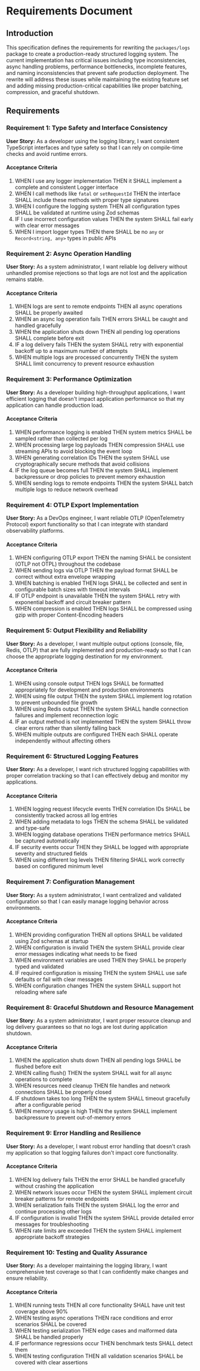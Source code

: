 # Requirements Document

## Introduction

This specification defines the requirements for rewriting the `packages/logs` package to create a production-ready structured logging system. The current implementation has critical issues including type inconsistencies, async handling problems, performance bottlenecks, incomplete features, and naming inconsistencies that prevent safe production deployment. The rewrite will address these issues while maintaining the existing feature set and adding missing production-critical capabilities like proper batching, compression, and graceful shutdown.

## Requirements

### Requirement 1: Type Safety and Interface Consistency

**User Story:** As a developer using the logging library, I want consistent TypeScript interfaces and type safety so that I can rely on compile-time checks and avoid runtime errors.

#### Acceptance Criteria

1. WHEN I use any logger implementation THEN it SHALL implement a complete and consistent Logger interface
2. WHEN I call methods like `fatal` or `setRequestId` THEN the interface SHALL include these methods with proper type signatures
3. WHEN I configure the logging system THEN all configuration types SHALL be validated at runtime using Zod schemas
4. IF I use incorrect configuration values THEN the system SHALL fail early with clear error messages
5. WHEN I import logger types THEN there SHALL be no `any` or `Record<string, any>` types in public APIs

### Requirement 2: Async Operation Handling

**User Story:** As a system administrator, I want reliable log delivery without unhandled promise rejections so that logs are not lost and the application remains stable.

#### Acceptance Criteria

1. WHEN logs are sent to remote endpoints THEN all async operations SHALL be properly awaited
2. WHEN an async log operation fails THEN errors SHALL be caught and handled gracefully
3. WHEN the application shuts down THEN all pending log operations SHALL complete before exit
4. IF a log delivery fails THEN the system SHALL retry with exponential backoff up to a maximum number of attempts
5. WHEN multiple logs are processed concurrently THEN the system SHALL limit concurrency to prevent resource exhaustion

### Requirement 3: Performance Optimization

**User Story:** As a developer building high-throughput applications, I want efficient logging that doesn't impact application performance so that my application can handle production load.

#### Acceptance Criteria

1. WHEN performance logging is enabled THEN system metrics SHALL be sampled rather than collected per log
2. WHEN processing large log payloads THEN compression SHALL use streaming APIs to avoid blocking the event loop
3. WHEN generating correlation IDs THEN the system SHALL use cryptographically secure methods that avoid collisions
4. IF the log queue becomes full THEN the system SHALL implement backpressure or drop policies to prevent memory exhaustion
5. WHEN sending logs to remote endpoints THEN the system SHALL batch multiple logs to reduce network overhead

### Requirement 4: OTLP Export Implementation

**User Story:** As a DevOps engineer, I want reliable OTLP (OpenTelemetry Protocol) export functionality so that I can integrate with standard observability platforms.

#### Acceptance Criteria

1. WHEN configuring OTLP export THEN the naming SHALL be consistent (OTLP not OTPL) throughout the codebase
2. WHEN sending logs via OTLP THEN the payload format SHALL be correct without extra envelope wrapping
3. WHEN batching is enabled THEN logs SHALL be collected and sent in configurable batch sizes with timeout intervals
4. IF OTLP endpoint is unavailable THEN the system SHALL retry with exponential backoff and circuit breaker pattern
5. WHEN compression is enabled THEN logs SHALL be compressed using gzip with proper Content-Encoding headers

### Requirement 5: Output Flexibility and Reliability

**User Story:** As a developer, I want multiple output options (console, file, Redis, OTLP) that are fully implemented and production-ready so that I can choose the appropriate logging destination for my environment.

#### Acceptance Criteria

1. WHEN using console output THEN logs SHALL be formatted appropriately for development and production environments
2. WHEN using file output THEN the system SHALL implement log rotation to prevent unbounded file growth
3. WHEN using Redis output THEN the system SHALL handle connection failures and implement reconnection logic
4. IF an output method is not implemented THEN the system SHALL throw clear errors rather than silently falling back
5. WHEN multiple outputs are configured THEN each SHALL operate independently without affecting others

### Requirement 6: Structured Logging Features

**User Story:** As a developer, I want rich structured logging capabilities with proper correlation tracking so that I can effectively debug and monitor my applications.

#### Acceptance Criteria

1. WHEN logging request lifecycle events THEN correlation IDs SHALL be consistently tracked across all log entries
2. WHEN adding metadata to logs THEN the schema SHALL be validated and type-safe
3. WHEN logging database operations THEN performance metrics SHALL be captured automatically
4. IF security events occur THEN they SHALL be logged with appropriate severity and structured fields
5. WHEN using different log levels THEN filtering SHALL work correctly based on configured minimum level

### Requirement 7: Configuration Management

**User Story:** As a system administrator, I want centralized and validated configuration so that I can easily manage logging behavior across environments.

#### Acceptance Criteria

1. WHEN providing configuration THEN all options SHALL be validated using Zod schemas at startup
2. WHEN configuration is invalid THEN the system SHALL provide clear error messages indicating what needs to be fixed
3. WHEN environment variables are used THEN they SHALL be properly typed and validated
4. IF required configuration is missing THEN the system SHALL use safe defaults or fail with clear messages
5. WHEN configuration changes THEN the system SHALL support hot reloading where safe

### Requirement 8: Graceful Shutdown and Resource Management

**User Story:** As a system administrator, I want proper resource cleanup and log delivery guarantees so that no logs are lost during application shutdown.

#### Acceptance Criteria

1. WHEN the application shuts down THEN all pending logs SHALL be flushed before exit
2. WHEN calling flush() THEN the system SHALL wait for all async operations to complete
3. WHEN resources need cleanup THEN file handles and network connections SHALL be properly closed
4. IF shutdown takes too long THEN the system SHALL timeout gracefully after a configurable period
5. WHEN memory usage is high THEN the system SHALL implement backpressure to prevent out-of-memory errors

### Requirement 9: Error Handling and Resilience

**User Story:** As a developer, I want robust error handling that doesn't crash my application so that logging failures don't impact core functionality.

#### Acceptance Criteria

1. WHEN log delivery fails THEN the error SHALL be handled gracefully without crashing the application
2. WHEN network issues occur THEN the system SHALL implement circuit breaker patterns for remote endpoints
3. WHEN serialization fails THEN the system SHALL log the error and continue processing other logs
4. IF configuration is invalid THEN the system SHALL provide detailed error messages for troubleshooting
5. WHEN rate limits are exceeded THEN the system SHALL implement appropriate backoff strategies

### Requirement 10: Testing and Quality Assurance

**User Story:** As a developer maintaining the logging library, I want comprehensive test coverage so that I can confidently make changes and ensure reliability.

#### Acceptance Criteria

1. WHEN running tests THEN all core functionality SHALL have unit test coverage above 90%
2. WHEN testing async operations THEN race conditions and error scenarios SHALL be covered
3. WHEN testing serialization THEN edge cases and malformed data SHALL be handled properly
4. IF performance regressions occur THEN benchmark tests SHALL detect them
5. WHEN testing configuration THEN all validation scenarios SHALL be covered with clear assertions
